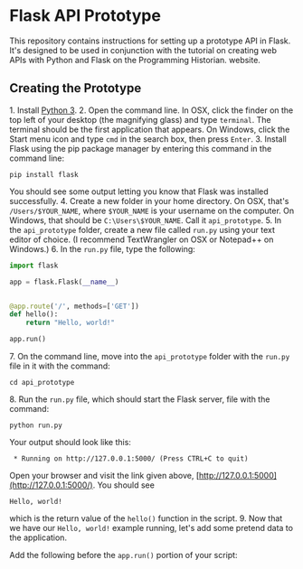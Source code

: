 # Flask API Prototype

This repository contains instructions for setting up a prototype API in Flask. It's designed to be used in conjunction with the tutorial on creating web APIs with Python and Flask on the Programming Historian. website.

## Creating the Prototype

1\. Install [Python 3](https://www.python.org/downloads/).
2\. Open the command line. In OSX, click the finder on the top left of your desktop (the magnifying glass) and type `terminal`. The terminal should be the first application that appears. On Windows, click the Start menu icon and type `cmd` in the search box, then press `Enter`.
3\. Install Flask using the pip package manager by entering this command in the command line:

	pip install flask
	
You should see some output letting you know that Flask was installed successfully.
4\. Create a new folder in your home directory. On OSX, that's `/Users/$YOUR_NAME`, where `$YOUR_NAME` is your username on the computer. On Windows, that should be `C:\Users\$YOUR_NAME`. Call it `api_prototype`.
5\. In the `api_prototype` folder, create a new file called `run.py` using your text editor of choice. (I recommend TextWrangler on OSX or Notepad++ on Windows.)
6\. In the `run.py` file, type the following:

```python
import flask

app = flask.Flask(__name__)


@app.route('/', methods=['GET'])
def hello():
    return "Hello, world!"

app.run()
```
7\. On the command line, move into the `api_prototype` folder with the `run.py` file in it with the command:

	cd api_prototype
	
8\. Run the `run.py` file, which should start the Flask server, file with the command:

	python run.py
	
Your output should look like this:

```
 * Running on http://127.0.0.1:5000/ (Press CTRL+C to quit)
```

Open your browser and visit the link given above, [http://127.0.0.1:5000](http://127.0.0.1:5000/). You should see

	Hello, world!
	
which is the return value of the `hello()` function in the script.
9\. Now that we have our `Hello, world!` example running, let's add some pretend data to the application.

Add the following before the `app.run()` portion of your script:

```python


